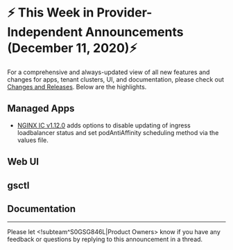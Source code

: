 # :zap: This Week in Provider-Independent Announcements (December 11, 2020):zap:

For a comprehensive and always-updated view of all new features and changes for apps, tenant clusters, UI, and documentation, please check out [Changes and Releases](https://docs.giantswarm.io/changes/). Below are the highlights.

## Managed Apps

- [NGINX IC v1.12.0](https://docs.giantswarm.io/changes/managed-apps/nginx-ingress-controller-app/v1.12.0/) adds options to disable updating of ingress loadbalancer status and set podAntiAffinity scheduling method via the values file.

## Web UI



## gsctl



## Documentation



---
Please let <!subteam^S0GSG846L|Product Owners> know if you have any feedback or questions by replying to this announcement in a thread.
